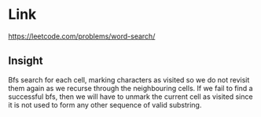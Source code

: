 # Link

https://leetcode.com/problems/word-search/

## Insight

Bfs search for each cell, marking characters as visited
so we do not revisit them again as we recurse through the 
neighbouring cells. If we fail to find a successful bfs,
then we will have to unmark the current cell as visited since
it is not used to form any other sequence of valid substring. 